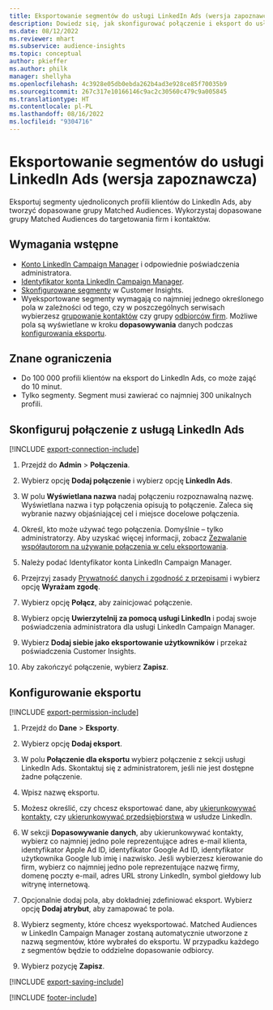 ```yaml
---
title: Eksportowanie segmentów do usługi LinkedIn Ads (wersja zapoznawcza)
description: Dowiedz się, jak skonfigurować połączenie i eksport do usługi LinkedIn Ads.
ms.date: 08/12/2022
ms.reviewer: mhart
ms.subservice: audience-insights
ms.topic: conceptual
author: pkieffer
ms.author: philk
manager: shellyha
ms.openlocfilehash: 4c3928e05db0ebda262b4ad3e928ce85f70035b9
ms.sourcegitcommit: 267c317e10166146c9ac2c30560c479c9a005845
ms.translationtype: HT
ms.contentlocale: pl-PL
ms.lasthandoff: 08/16/2022
ms.locfileid: "9304716"
---
```

# <a name="export-segments-to-linkedin-ads-preview"></a>Eksportowanie segmentów do usługi LinkedIn Ads (wersja zapoznawcza)

Eksportuj segmenty ujednoliconych profili klientów do LinkedIn Ads, aby tworzyć dopasowane grupy Matched Audiences. Wykorzystaj dopasowane grupy Matched Audiences do targetowania firm i kontaktów.

## <a name="prerequisites"></a>Wymagania wstępne

- [Konto LinkedIn Campaign Manager](https://business.linkedin.com/marketing-solutions/ads) i odpowiednie poświadczenia administratora.
- [Identyfikator konta LinkedIn Campaign Manager](https://www.linkedin.com/help/lms/answer/a424270).
- [Skonfigurowane segmenty](segments.md) w Customer Insights.
- Wyeksportowane segmenty wymagają co najmniej jednego określonego pola w zależności od tego, czy w poszczególnych serwisach wybierzesz [grupowanie kontaktów](https://business.linkedin.com/marketing-solutions/ad-targeting/contact-targeting) czy grupy [odbiorców firm](https://business.linkedin.com/marketing-solutions/ad-targeting/account-targeting). Możliwe pola są wyświetlane w kroku **dopasowywania** danych podczas [konfigurowania eksportu](#configure-an-export).

## <a name="known-limitations"></a>Znane ograniczenia

- Do 100 000 profili klientów na eksport do LinkedIn Ads, co może zająć do 10 minut.
- Tylko segmenty. Segment musi zawierać co najmniej 300 unikalnych profili.

## <a name="set-up-connection-to-linkedin-ads"></a>Skonfiguruj połączenie z usługą LinkedIn Ads

[!INCLUDE [export-connection-include](includes/export-connection-admn.md)]

1. Przejdź do **Admin** > **Połączenia**.

1. Wybierz opcję **Dodaj połączenie** i wybierz opcję **LinkedIn Ads**.

1. W polu **Wyświetlana nazwa** nadaj połączeniu rozpoznawalną nazwę. Wyświetlana nazwa i typ połączenia opisują to połączenie. Zaleca się wybranie nazwy objaśniającej cel i miejsce docelowe połączenia.

1. Określ, kto może używać tego połączenia. Domyślnie – tylko administratorzy. Aby uzyskać więcej informacji, zobacz [Zezwalanie współautorom na używanie połączenia w celu eksportowania](connections.md#allow-contributors-to-use-a-connection-for-exports).

1. Należy podać Identyfikator konta LinkedIn Campaign Manager.

1. Przejrzyj zasady [Prywatność danych i zgodność z przepisami](connections.md#data-privacy-and-compliance) i wybierz opcję **Wyrażam zgodę**.

1. Wybierz opcję **Połącz**, aby zainicjować połączenie.

1. Wybierz opcję **Uwierzytelnij za pomocą usługi LinkedIn** i podaj swoje poświadczenia administratora dla usługi LinkedIn Campaign Manager.

1. Wybierz **Dodaj siebie jako eksportowanie użytkowników** i przekaż poświadczenia Customer Insights.

1. Aby zakończyć połączenie, wybierz **Zapisz**.

## <a name="configure-an-export"></a>Konfigurowanie eksportu

[!INCLUDE [export-permission-include](includes/export-permission.md)]

1. Przejdź do **Dane** > **Eksporty**.

1. Wybierz opcję **Dodaj eksport**.

1. W polu **Połączenie dla eksportu** wybierz połączenie z sekcji usługi LinkedIn Ads. Skontaktuj się z administratorem, jeśli nie jest dostępne żadne połączenie.

1. Wpisz nazwę eksportu.

1. Możesz określić, czy chcesz eksportować dane, aby [ukierunkowywać kontakty](https://business.linkedin.com/marketing-solutions/ad-targeting/contact-targeting), czy [ukierunkowywać przedsiębiorstwa](https://business.linkedin.com/marketing-solutions/ad-targeting/account-targeting) w usłudze LinkedIn.

1. W sekcji **Dopasowywanie danych**, aby ukierunkowywać kontakty, wybierz co najmniej jedno pole reprezentujące adres e-mail klienta, identyfikator Apple Ad ID, identyfikator Google Ad ID, identyfikator użytkownika Google lub imię i nazwisko. Jeśli wybierzesz kierowanie do firm, wybierz co najmniej jedno pole reprezentujące nazwę firmy, domenę poczty e-mail, adres URL strony LinkedIn, symbol giełdowy lub witrynę internetową.

1. Opcjonalnie dodaj pola, aby dokładniej zdefiniować eksport. Wybierz opcję **Dodaj atrybut**, aby zamapować te pola.

1. Wybierz segmenty, które chcesz wyeksportować. Matched Audiences w LinkedIn Campaign Manager zostaną automatycznie utworzone z nazwą segmentów, które wybrałeś do eksportu. W przypadku każdego z segmentów będzie to oddzielne dopasowanie odbiorcy.

1. Wybierz pozycję **Zapisz**.

[!INCLUDE [export-saving-include](includes/export-saving.md)]

[!INCLUDE [footer-include](includes/footer-banner.md)]

